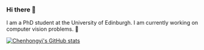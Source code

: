 ### Hi there 👋
I am a PhD student at the University of Edinburgh. I am currently working on computer vision problems. :eyes:

[![Chenhongyi's GitHub stats](https://github-readme-stats.vercel.app/api?username=ChenhongyiYang&count_private=true&show_icons=true&theme=onedark)](https://github.com/anuraghazra/github-readme-stats)

